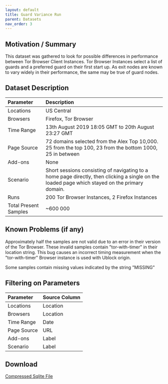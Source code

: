 ```yaml
---
layout: default
title: Guard Variance Run
parent: Datasets
nav_order: 3
---
```


## Motivation / Summary

This dataset was gathered to look for possible differences in performance between Tor Browser Client Instances. Tor Browser Instances select a list of guards and a preferred guard on their first start up. As exit nodes are known to vary widely in their performance, the same may be true of guard nodes. 

## Dataset Description

| Parameter | Description          | 
|:-------------|:------------------|
| Locations | US Central |
| Browsers |  Firefox, Tor Browser |
| Time Range | 13th August 2019 18:05 GMT to 20th August 23:27 GMT |  
| Page Source | 72 domains selected from the Alex Top 10,000. 25 from the top 100, 23 from the bottom 1000, 25 in between |
| Add-ons | None |
| Scenario | Short sessions consisting of navigating to a home page directly, then clicking a single on the loaded page which stayed on the primary domain.   |
| Runs | 200 Tor Browser Instances, 2 Firefox Instances |
| Total Present Samples | ~600 000 |

## Known Problems (if any)

Approximately half the samples are not valid due to an error in their version of the Tor Browser. These invalid samples contain "tor-with-timer" in their location string. This bug causes an incorrect timing measurement when the "tor-with-timer" Browser instance is used with Ublock origin. 

Some samples contain missing values indicated by the string "MISSING"

## Filtering on Parameters 

| Parameter | Source Column          | 
|:-------------|:------------------|
| Locations | Location |
| Browsers | Location |
| Time Range | Date|  
| Page Source | URL |
| Add-ons | Label|
| Scenario |  Label |


## Download

[Compressed Sqlite File](https://www.jottacloud.com/s/153e6d0396b88f54061a05e9e468ff2fa0c)
